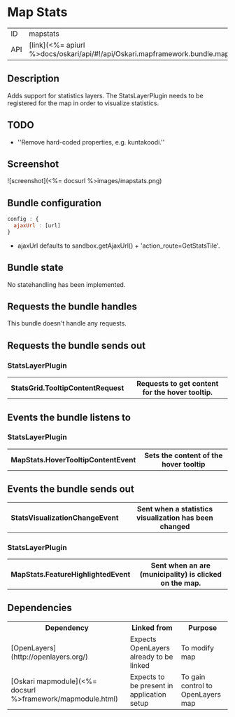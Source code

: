 # Map Stats

<table>
  <tr>
    <td>ID</td><td>mapstats</td>
  </tr>
  <tr>
    <td>API</td><td>[link](<%= apiurl %>docs/oskari/api/#!/api/Oskari.mapframework.bundle.mapstats.MapStatsBundleInstance)</td>
  </tr>
</table>

## Description

Adds support for statistics layers. The StatsLayerPlugin needs to be registered for the map in order to visualize statistics.


## TODO

* ''Remove hard-coded properties, e.g. kuntakoodi.''

## Screenshot

![screenshot](<%= docsurl %>images/mapstats.png)

## Bundle configuration

```javascript
config : {
  ajaxUrl : [url]
}
```
* ajaxUrl defaults to sandbox.getAjaxUrl() + 'action_route=GetStatsTile'.

## Bundle state

No statehandling has been implemented.

## Requests the bundle handles

This bundle doesn't handle any requests.

## Requests the bundle sends out

### StatsLayerPlugin

<table>
  <tr>
    <th>StatsGrid.TooltipContentRequest</th>
    <th>Requests to get content for the hover tooltip.</th>
  </tr>
</table>

## Events the bundle listens to

### StatsLayerPlugin

<table>
  <tr>
    <th>MapStats.HoverTooltipContentEvent</th>
    <th>Sets the content of the hover tooltip</th>
  </tr>
</table>

## Events the bundle sends out

<table>
  <tr>
    <th>StatsVisualizationChangeEvent</th><th>Sent when a statistics visualization has been changed</th>
  </tr>
</table>

### StatsLayerPlugin

<table>
  <tr>
    <th>MapStats.FeatureHighlightedEvent</th>
    <th>Sent when an are (municipality) is clicked on the map.</th>
  </tr>
</table>

## Dependencies

<table>
  <tr>
    <th>Dependency</th><th>Linked from</th><th>Purpose</th>
  </tr>
  <tr>
    <td> [OpenLayers](http://openlayers.org/) </td>
    <td> Expects OpenLayers already to be linked </td>
    <td> To modify map</td>
  </tr>
  <tr>
    <td> [Oskari mapmodule](<%= docsurl %>framework/mapmodule.html)</td>
    <td> Expects to be present in application setup </td>
    <td> To gain control to OpenLayers map</td>
  </tr>
</table>
